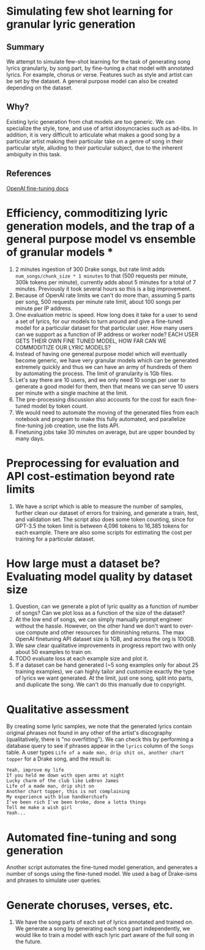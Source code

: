 # Simulating few shot learning for granular lyric generation
## Summary
We attempt to simulate few-shot learning for the task of generating song lyrics granularly, by song part, by fine-tuning a chat model with annotated lyrics. For example, chorus or verse. Features such as style and artist can be set by the dataset. A general purpose model can also be created depending on the dataset.

## Why?
Existing lyric generation from chat models are too generic. We can specialize the style, tone, and use of artist idosyncracies such as ad-libs. In addition, it is very difficult to articulate what makes a good song by a particular artist making their particular take on a genre of song in their particular style, alluding to their particular subject, due to the inherent ambiguity in this task.

## References
[OpenAI fine-tuning docs](https://platform.openai.com/docs/guides/fine-tuning/preparing-your-dataset)


# Efficiency, commoditizing lyric generation models, and the trap of a general purpose model vs ensemble of granular models *
1. 2 minutes ingestion of 300 Drake songs, but rate limit adds `num_songs/chunk_size * 1 minutes` to that (500 requests per minute, 300k tokens per minute), currently adds about 5 minutes for a total of 7 minutes. Previously it took several hours so this is a big improvement.
2. Because of OpenAI rate limits we can't do more than, assuming 5 parts per song, 500 requests per minute rate limit, about 100 songs per minute per IP address.
3. One evaluation metric is speed. How long does it take for a user to send a set of lyrics, for our models to turn around and give a fine-tuned model for a particular dataset for that particular user. How many users can we support as a function of IP address or worker node? EACH USER GETS THEIR OWN FINE TUNED MODEL, HOW FAR CAN WE COMMODITIZE OUR LYRIC MODELS?
4. Instead of having one genereal purpose model which will eventually become generic, we have very granular models which can be generated extremely quickly and thus we can have an army of hundreds of them by automating the process. The limit of granularity is 1Gb files.
5. Let's say there are 10 users, and we only need 10 songs per user to generate a good model for them, then that means we can serve 10 users per minute with a single machine at the limit.
6. The pre-processing discussion also accounts for the cost for each fine-tuned model by token count.
7. We would need to automate the moving of the generated files from each notebook and program to make this fully automated, and parallelize fine-tuning job creation, use the lists API.
8. Finetuning jobs take 30 minutes on average, but are upper bounded by many days.

# Preprocessing for evaluation and API cost-estimation beyond rate limits
1. We have a script which is able to measure the number of samples, further clean our dataset of errors for training, and generate a train, test, and validation set. The script also does some token counting, since for GPT-3.5 the token limit is between 4,096 tokens to 16,385 tokens for each example. There are also some scripts for estimating the cost per training for a particular dataset.

# How large must a dataset be? Evaluating model quality by dataset size
1. Question, can we generate a plot of lyric quality as a function of number of songs? Can we plot loss as a function of the size of the dataset?
2. At the low end of songs, we can simply manually prompt engineer without the hassle. However, on the other hand we don't want to over-use compute and other resources for diminishing returns. The max OpenAI finetuning API dataset size is 1GB, and across the org is 100GB.
3. We saw clear qualitative improvements in progress report two with only about 50 examples to train on.
4. TODO evaluate loss at each example size and plot it.
5. If a dataset can be hand generated (~5 song examples only for about 25 training examples), we can highly tailor and customize exactly the type of lyrics we want generated. At the limit, just one song, split into parts, and duplicate the song. We can't do this manually due to copyright.

# Qualitative assessment
By creating some lyric samples, we note that the generated lyrics contain original phrases not found in any other of the artist's discography (qualitatively, there is "no overfitting"). We can check this by performing a database query to see if phrases appear in the `lyrics` column of the `Songs` table. A user types `Life of a made man, drip shit on, another chart topper` for a Drake song, and the result is:
```
Yeah, improve my life
If you held me down with open arms at night
Lucky charm of the club like LeBron James
Life of a made man, drip shit on
Another chart topper, this is not complaining
My experience with blue handkerchiefs
I've been rich I've been broke, done a lotta things
Tell me make a wish girl
Yeah...
```

# Automated fine-tuning and song generation
Another script automates the fine-tuned model generation, and generates a number of songs using the fine-tuned model. We used a bag of Drake-isms and phrases to simulate user queries.

# Generate choruses, verses, etc.
1. We have the song parts of each set of lyrics annotated and trained on. We generate a song by generating each song part independently, we would like to train a model with each lyric part aware of the full song in the future.
